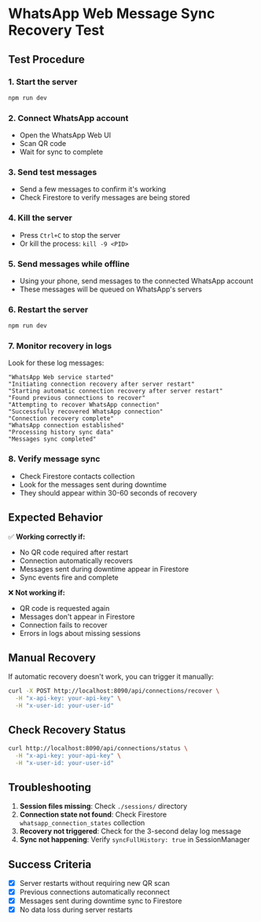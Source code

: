 # WhatsApp Web Message Sync Recovery Test

## Test Procedure

### 1. Start the server
```bash
npm run dev
```

### 2. Connect WhatsApp account
- Open the WhatsApp Web UI
- Scan QR code
- Wait for sync to complete

### 3. Send test messages
- Send a few messages to confirm it's working
- Check Firestore to verify messages are being stored

### 4. Kill the server
- Press `Ctrl+C` to stop the server
- Or kill the process: `kill -9 <PID>`

### 5. Send messages while offline
- Using your phone, send messages to the connected WhatsApp account
- These messages will be queued on WhatsApp's servers

### 6. Restart the server
```bash
npm run dev
```

### 7. Monitor recovery in logs
Look for these log messages:
```
"WhatsApp Web service started"
"Initiating connection recovery after server restart"
"Starting automatic connection recovery after server restart"
"Found previous connections to recover"
"Attempting to recover WhatsApp connection"
"Successfully recovered WhatsApp connection"
"Connection recovery complete"
"WhatsApp connection established"
"Processing history sync data"
"Messages sync completed"
```

### 8. Verify message sync
- Check Firestore contacts collection
- Look for the messages sent during downtime
- They should appear within 30-60 seconds of recovery

## Expected Behavior

✅ **Working correctly if:**
- No QR code required after restart
- Connection automatically recovers
- Messages sent during downtime appear in Firestore
- Sync events fire and complete

❌ **Not working if:**
- QR code is requested again
- Messages don't appear in Firestore
- Connection fails to recover
- Errors in logs about missing sessions

## Manual Recovery

If automatic recovery doesn't work, you can trigger it manually:

```bash
curl -X POST http://localhost:8090/api/connections/recover \
  -H "x-api-key: your-api-key" \
  -H "x-user-id: your-user-id"
```

## Check Recovery Status

```bash
curl http://localhost:8090/api/connections/status \
  -H "x-api-key: your-api-key" \
  -H "x-user-id: your-user-id"
```

## Troubleshooting

1. **Session files missing**: Check `./sessions/` directory
2. **Connection state not found**: Check Firestore `whatsapp_connection_states` collection
3. **Recovery not triggered**: Check for the 3-second delay log message
4. **Sync not happening**: Verify `syncFullHistory: true` in SessionManager

## Success Criteria

- [x] Server restarts without requiring new QR scan
- [x] Previous connections automatically reconnect
- [x] Messages sent during downtime sync to Firestore
- [x] No data loss during server restarts